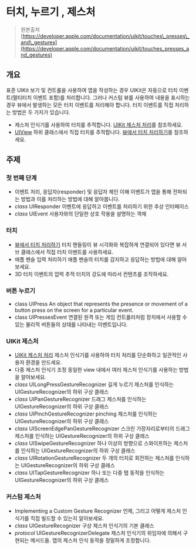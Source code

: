 # 터치, 누르기 , 제스처

> 원본출처  
> [https://developer.apple.com/documentation/uikit/touches\_presses\_and\_gestures](https://developer.apple.com/documentation/uikit/touches_presses_and_gestures)

## 개요

표준 UIKit 보기 및 컨트롤을 사용하여 앱을 작성하는 경우 UIKit은 자동으로 터치 이벤트\(멀티터치 이벤트 포함\)를 처리합니다. 그러나 커스텀 뷰를 사용하여 내용을 표시하는 경우 뷰에서 발생하는 모든 터치 이벤트를 처리해야 합니다. 터치 이벤트를 직접 처리하는 방법은 두 가지가 있습니다.

* 제스처 인식기를 사용하여 터치를 추적합니다. [UIKit 제스처 처리](/not-found)를 참조하세요.
* [UIView](/not-found) 하위 클래스에서 직접 터치를 추적합니다. [뷰에서 터치 처리하기](/not-found)를 참조하세요.

## 주제

### 첫 번째 단계

* 이벤트 처리, 응답자\(responder\) 및 응답자 체인 이해 이벤트가 앱을 통해 전파되는 방법과 이를 처리하는 방법에 대해 알아봅니다.
* _class_ UIResponder 이벤트에 응답하고 이벤트를 처리하기 위한 추상 인터페이스
* _class_ UIEvent 사용자와의 단일한 상호 작용을 설명하는 객체

### 터치

* [뷰에서 터치 처리하기](/not-found) 터치 핸들링이 뷰 시각화와 복잡하게 연결되어 있다면 뷰 서브 클래스에서 직접 터치 이벤트를 사용하세요.
* 애플 펜슬 입력 처리하기 애플 펜슬의 터치를 감지하고 응답하는 방법에 대해 알아보세요.
* 3D 터치 이벤트의 압력 추적 터치의 강도에 따라서 컨텐츠를 조작하세요.

### 버튼 누르기

* class UIPress An object that represents the presence or movement of a button press on the screen for a particular event.
* class UIPressesEvent 연결된 원격 또는 게임 컨트롤러처럼 장치에서 사용할 수 있는 물리적 버튼들의 상태를 나타내는 이벤트입니다.

### UIKit 제스처

* [UIKit 제스처 처리](/not-found) 제스처 인식기를 사용하여 터치 처리를 단순화하고 일관적인 사용자 환경을 만드세요.
* 다중 제스처 인식기 조정 동일한 view 내에서 여러 제스처 인식기를 사용하는 방법을 알아보세요.
* _class_ UILongPressGestureRecognizer 길게 누르기 제스처를 인식하는 UIGestureRecognizer의 하위 구상 클래스
* _class_ UIPanGestureRecognizer 드래그 제스처를 인식하는 UIGestureRecognizer의 하위 구상 클래스
* _class_ UIPinchGestureRecognizer pinching 제스처를 인식하는 UIGestureRecognizer의 하위 구상 클래스
* _class_ UIScreenEdgePanGestureRecognizer 스크린 가장자리로부터의 드래그 제스처를 인식하는 UIGestureRecognizer의 하위 구상 클래스
* _class_ UISwipeGestureRecognizer 하나 이상의 방향으로 스와이프하는 제스처를 인식하는 UIGestureRecognizer의 하위 구상 클래스
* _class_ UIRotationGestureRecognizer 두 개의 터치로 회전하는 제스처를 인식하는 UIGestureRecognizer의 하위 구상 클래스
* _class_ UITapGestureRecognizer 하나 또는 다중 탭 동작을 인식하는 UIGestureRecognizer의 하위 구상 클래스

### 커스텀 제스처

* Implementing a Custom Gesture Recognizer 언제, 그리고 어떻게 제스처 인식기를 직접 빌드할 수 있는지 알아보세요.
* _class_ UIGestureRecognizer 구상 제스처 인식기의 기본 클래스
* _protocol_ UIGestureRecognizerDelegate 제스처 인식기의 위임자에 의해서 구현되는 메서드들. 앱의 제스처 인식 동작을 정밀하게 조정합니다.

